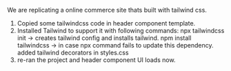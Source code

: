 We are replicating a online commerce site thats built with tailwind css.

1. Copied some tailwindcss code in header component template.
2. Installed Tailwind to support it with following commands:
    npx tailwindcss init -> creates tailwind config and installs tailwind.
    npm install tailwindcss -> in case npx command fails to update this dependency.
    added tailwind decorators in styles.css
3. re-ran the project and header component UI loads now.